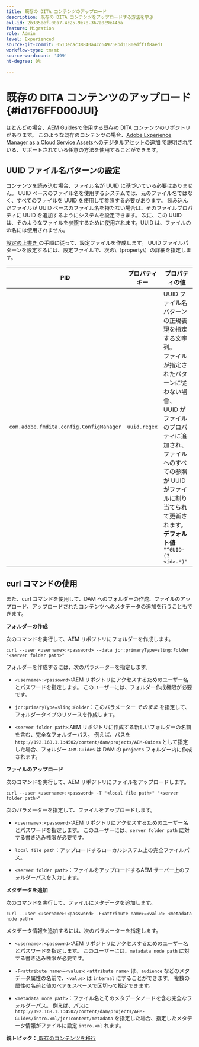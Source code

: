 ```yaml
---
title: 既存の DITA コンテンツのアップロード
description: 既存の DITA コンテンツをアップロードする方法を学ぶ
exl-id: 2b385eef-00a7-4c25-9e78-367a0c9e44ba
feature: Migration
role: Admin
level: Experienced
source-git-commit: 0513ecac38840a4cc649758bd1180edff1f8aed1
workflow-type: tm+mt
source-wordcount: '499'
ht-degree: 0%

---
```


# 既存の DITA コンテンツのアップロード {#id176FF000JUI}

ほとんどの場合、AEM Guidesで使用する既存の DITA コンテンツのリポジトリがあります。 このような既存のコンテンツの場合、[Adobe Experience Manager as a Cloud Service Assetsへのデジタルアセットの追加 ](https://experienceleague.adobe.com/docs/experience-manager-cloud-service/assets/manage/add-assets.html) で説明されている、サポートされている任意の方法を使用することができます。

## UUID ファイル名パターンの設定

コンテンツを読み込む場合、ファイル名が UUID に基づいている必要はありません。 UUID ベースのファイル名を使用するシステムでは、元のファイル名ではなく、すべてのファイルを UUID を使用して参照する必要があります。 読み込んだファイルが UUID ベースのファイル名を持たない場合は、そのファイルプロパティに UUID を追加するようにシステムを設定できます。 次に、この UUID は、そのようなファイルを参照するために使用されます。UUID は、ファイルの命名には使用されません。

[ 設定の上書き ](download-install-additional-config-override.md#) の手順に従って、設定ファイルを作成します。 UUID ファイルパターンを設定するには、設定ファイルで、次の\（property\）の詳細を指定します。

| PID | プロパティキー | プロパティの値 |
|---|------------|--------------|
| `com.adobe.fmdita.config.ConfigManager` | `uuid.regex` | UUID ファイル名パターンの正規表現を指定する文字列。 <br> ファイルが指定されたパターンに従わない場合、UUID がファイルのプロパティに追加され、ファイルへのすべての参照が UUID がファイルに割り当てられて更新されます。<br> **デフォルト値**: `"^GUID-(?<id>.*)"` |

## curl コマンドの使用

また、curl コマンドを使用して、DAM へのフォルダーの作成、ファイルのアップロード、アップロードされたコンテンツへのメタデータの追加を行うこともできます。

**フォルダーの作成**

次のコマンドを実行して、AEM リポジトリにフォルダーを作成します。

```
curl --user <username>:<password> --data jcr:primaryType=sling:Folder "<server folder path>"
```

フォルダーを作成するには、次のパラメーターを指定します。

- `<username>:<passowrd>`:AEM リポジトリにアクセスするためのユーザー名とパスワードを指定します。 このユーザーには、フォルダー作成権限が必要です。

- `jcr:primaryType=sling:Folder`：このパラメーター *そのまま* を指定して、フォルダータイプのリソースを作成します。

- `<server folder path>`:AEM リポジトリに作成する新しいフォルダーの名前を含む、完全なフォルダーパス。 例えば、パスを `http://192.168.1.1:4502/content/dam/projects/AEM-Guides` として指定した場合、フォルダー `AEM-Guides` は DAM の `projects` フォルダー内に作成されます。


**ファイルのアップロード**

次のコマンドを実行して、AEM リポジトリにファイルをアップロードします。

```
curl --user <username>:<password> -T "<local file path>" "<server folder path>"
```

次のパラメーターを指定して、ファイルをアップロードします。

- `<username>:<passowrd>`:AEM リポジトリにアクセスするためのユーザー名とパスワードを指定します。 このユーザーには、`server folder path` に対する書き込み権限が必要です。

- ``local file path``：アップロードするローカルシステム上の完全ファイルパス。

- `<server folder path>`：ファイルをアップロードするAEM サーバー上のフォルダーパスを入力します。


**メタデータを追加**

次のコマンドを実行して、ファイルにメタデータを追加します。

```
curl --user <username>:<password> -F<attribute name>=<value> <metadata node path>
```

メタデータ情報を追加するには、次のパラメーターを指定します。

- `<username>:<passowrd>`:AEM リポジトリにアクセスするためのユーザー名とパスワードを指定します。 このユーザーには、``metadata node path`` に対する書き込み権限が必要です。

- ``-F<attribute name>=<value>``: `<attribute name>` は、`audience` などのメタデータ属性の名前で、`<value>` は `internal` にすることができます。 複数の属性の名前と値のペアをスペースで区切って指定できます。

- `<metadata node path>`：ファイル名とそのメタデータノードを含む完全なフォルダーパス。 例えば、パスに `http://192.168.1.1:4502/content/dam/projects/AEM-Guides/intro.xml/jcr:content/metadata` を指定した場合、指定したメタデータ情報がファイルに設定 `intro.xml` れます。


**親トピック：**[ 既存のコンテンツを移行 ](migrate-content.md)

